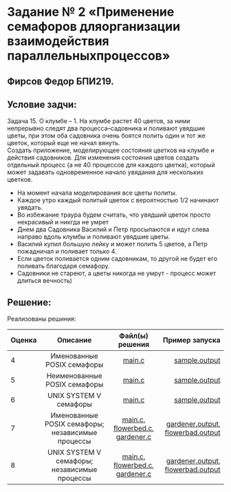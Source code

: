# Задание № 2 «Применение семафоров дляорганизации взаимодействия параллельныхпроцессов»
## Фирсов Федор БПИ219.

## Условие задчи:

Задача 15. O клумбе – 1. На клумбе растет 40 цветов, за ними непрерывно следят два процесса–садовника
и поливают увядшие цветы, при этом оба садовника очень боятся полить один и тот же цветок,
который еще не начал вянуть. <br/>
Создать приложение, моделирующее состояния цветков на клумбе и действия садовников.
Для изменения состояния цветов создать отдельный процесс (а не 40 процессов для каждого цветка),
который может задавать одновременное начало увядания для нескольких цветков.

*  На момент начала моделирования все цветы политы.
*  Каждое утро каждый политый цветок с вероятностью 1/2 начинают увядать.
*  Во избежание траура будем считать, что увядший цветок просто некрасивый и никгда не умрет
*  Днем два Садовника Василий и Петр просыпаются и идут слева направо вдоль клумбы и поливают увядшие цветы.
*  Василий купил большую лейку и может полить 5 цветов, а Петр пожадничал и поливает только 4.
*  Если цветок поливается одним садовникам, то другой не будет его поливать благодаря семафору.
*  Садовники не стареют, а цветы никогда не умрут - процесс может длиться вечность)


##  Решение:

Реализованы решиния:

    
| Оценка                                                                     |                     Описание                     |                                                                                                      Файл(ы) решения                                                                                                      |                                                                                                                                                             Пример запуска |
|----------------------------------------------------------------------------|:------------------------------------------------:|:-------------------------------------------------------------------------------------------------------------------------------------------------------------------------------------------------------------------------:|---------------------------------------------------------------------------------------------------------------------------------------------------------------------------:|
| 4                                                                          |            Именованные POSIX семафоры            |                                                                             [main.c](https://github.com/fodof91/OC_HW_02/blob/master/4/main.c)                                                                             |                                                                                            [sample.output](https://github.com/fodof91/OC_HW_02/blob/master/4/sample.output) |
| 5                                                                          |           Неименованные POSIX семафоры           |                                                                             [main.c](https://github.com/fodof91/OC_HW_02/blob/master/5/main.c)                                                                             |                                                                                            [sample.output](https://github.com/fodof91/OC_HW_02/blob/master/5/sample.output) |
| 6                                                                          |              UNIX SYSTEM V семафоры              |                                                                             [main.c](https://github.com/fodof91/OC_HW_02/blob/master/6/main.c)                                                                             |                                                                                            [sample.output](https://github.com/fodof91/OC_HW_02/blob/master/6/sample.output) |
| 7                                                                          | Именованные POSIX семафоры; независимые процессы | [main.c](https://github.com/fodof91/OC_HW_02/blob/master/7/main.c), [flowerbed.c](https://github.com/fodof91/OC_HW_02/blob/master/7/flowerbed.c), [gardener.c](https://github.com/fodof91/OC_HW_02/blob/master/7/gardener.c) | [gardener.output](https://github.com/fodof91/OC_HW_02/blob/master/7/gardener.output), [flowerbad.output](https://github.com/fodof91/OC_HW_02/blob/master/7/flowerbad.output) |
| 8                                                                          |   UNIX SYSTEM V семафоры; независимые процессы   | [main.c](https://github.com/fodof91/OC_HW_02/blob/master/8/main.c), [flowerbed.c](https://github.com/fodof91/OC_HW_02/blob/master/8/flowerbed.c), [gardener.c](https://github.com/fodof91/OC_HW_02/blob/master/8/gardener.c) | [gardener.output](https://github.com/fodof91/OC_HW_02/blob/master/8/gardener.output), [flowerbad.output](https://github.com/fodof91/OC_HW_02/blob/master/8/flowerbad.output) |
